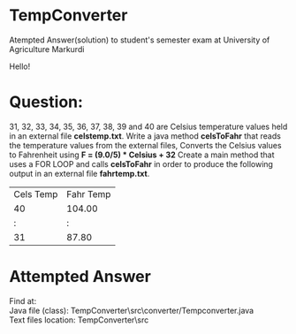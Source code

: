 # TempConverter
Atempted Answer(solution) to student's semester exam at University of Agriculture Markurdi

Hello!

# Question:
31, 32, 33, 34, 35, 36, 37, 38, 39 and 40 are Celsius temperature values held in an external file <b>celstemp.txt</b>.
Write a java method <b>celsToFahr</b> that reads the temperature values from the external files,
Converts the Celsius values to Fahrenheit using <b>F = (9.0/5) * Celsius + 32</b> 
Create a main method that uses a FOR LOOP and calls <b>celsToFahr</b> in order to produce the following output in an 
external file <b>fahrtemp.txt</b>.

<table>
<tr><td>Cels Temp</td>       <td>Fahr Temp</td></tr>
<tr><td>40</td>  	           <td>104.00</td></tr>
<tr><td>:</td>               <td>:</td></tr>
<tr><td>31</td>              <td>87.80</td></tr>
</table>

# Attempted Answer
Find at: <br>
Java file (class): TempConverter\src\converter/Tempconverter.java<br>
Text files location: TempConverter\src
